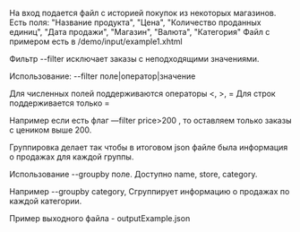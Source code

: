 На вход подается файл с историей покупок из некоторых магазинов. Есть поля:
"Название продукта", "Цена", "Количество проданных единиц", "Дата продажи", "Магазин", "Валюта", "Категория"
Файл с примером есть в /demo/input/example1.xhtml 

Фильтр --filter исключает заказы с неподходящими значениями. 

Использование: --filter поле|оператор|значение 

Для численных полей поддерживаются операторы <, >, =
Для строк поддерживается только =

Например если есть флаг —filter price>200 , то оставляем только заказы с цеником выше 200.

Группировка делает так чтобы в итоговом json файле была информация о продажах для каждой группы.

Использование --groupby поле. Доступно name, store, category.

Например --groupby category, Сгруппирует информацию о продажах по каждой категории.

Пример выходного файла - outputExample.json